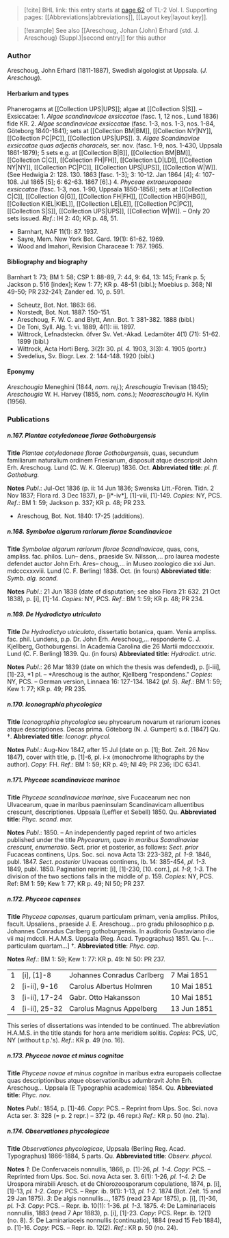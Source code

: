 > [!cite] BHL link: this entry starts at [page 62](https://www.biodiversitylibrary.org/item/103414#page/110/mode/1up) of TL-2 Vol. I.
> Supporting pages: [[Abbreviations|abbreviations]], [[Layout key|layout key]].

> [!example] See also [[Areschoug, Johan (John) Erhard {std. J. Areschoug} (Suppl.)|second entry]] for this author

### Author

Areschoug, John Erhard (1811-1887), Swedish algologist at Uppsala. (*J. Areschoug*).

#### Herbarium and types

Phanerogams at [[Collection UPS|UPS]]; algae at [[Collection S|S]]. – Exsiccatae: 1. *Algae scandinavicae exsiccatae* (fasc. 1, 12 nos., Lund 1836) fide KR. 2. *Algae scandinavicae exsiccatae* (fasc. 1-3, nos. 1-3, nos. 1-84, Göteborg 1840-1841); sets at [[Collection BM|BM]], [[Collection NY|NY]], [[Collection PC|PC]], [[Collection UPS|UPS]].
3. *Algae Scandinaviae exsiccatae quas adjectis characeis*, ser. nov. (fasc. 1-9, nos. 1-430, Uppsala 1861-1879); 5 sets e.g. at [[Collection B|B]], [[Collection BM|BM]], [[Collection C|C]], [[Collection FH|FH]], [[Collection LD|LD]], [[Collection NY|NY]], [[Collection PC|PC]], [[Collection UPS|UPS]], [[Collection W|W]]. (See Hedwigia 2: 128. 130. 1863 \[fasc. 1-3\]; 3: 10-12. Jan 1864 \[4\]; 4: 107-108. Jul 1865 \[5\]; 6: 62-63. 1867 \[6\].)
4. *Phyceae extraeuropaeae exsiccatae* (fasc. 1-3, nos. 1-90, Uppsala 1850-1856); sets at [[Collection C|C]], [[Collection G|G]], [[Collection FH|FH]], [[Collection HBG|HBG]], [[Collection KIEL|KIEL]], [[Collection LE|LE]], [[Collection PC|PC]], [[Collection S|S]], [[Collection UPS|UPS]], [[Collection W|W]]. – Only 20 sets issued.
*Ref*.: IH 2: 40; KR p. 48, 51.
- Barnhart, NAF 11(1): 87. 1937.
- Sayre, Mem. New York Bot. Gard. 19(1): 61-62. 1969.
- Wood and Imahori, Revision Characeae 1: 787. 1965.

#### Bibliography and biography

Barnhart 1: 73; BM 1: 58; CSP 1: 88-89, 7: 44, 9: 64, 13: 145; Frank p. 5; Jackson p. 516 \[index\]; Kew 1: 77; KR p. 48-51 (bibl.); Moebius p. 368; NI 49-50; PR 232-241; Zander ed. 10, p. 591.
- Scheutz, Bot. Not. 1863: 66.
- Norstedt, Bot. Not. 1887: 150-151.
- Areschoug, F. W. C. and Blytt, Ann. Bot. 1: 381-382. 1888 (bibl.)
- De Toni, Syll. Alg. 1: vi. 1889, 4(1): iii. 1897.
- Wittrock, Lefnadsteckn. öfver Sv. Vet.-Akad. Ledamöter 4(1) (71): 51-62. 1899 (bibl.)
- Wittrock, Acta Horti Berg. 3(2): 30. *pl. 4.* 1903, 3(3): 4. 1905 (portr.)
- Svedelius, Sv. Biogr. Lex. 2: 144-148. 1920 (bibl.)

#### Eponymy

*Areschougia* Meneghini (1844, *nom. rej.*); *Areschougia* Trevisan (1845); *Areschougia* W. H. Harvey (1855, *nom. cons.*); *Neoareschougia* H. Kylin (1956).

### Publications

##### n.167. Plantae cotyledoneae florae Gothoburgensis

**Title**
*Plantae cotyledoneae florae Gothoburgensis*, quas, secundum familiarum naturalium ordinem Friesianum, disposuit atque descripsit John Erh. Areschoug. Lund (C. W. K. Gleerup) 1836. Oct.
**Abbreviated title**: *pl. fl. Gothoburg.*

**Notes**
*Publ*.: Jul-Oct 1836 (p. ii: 14 Jun 1836; Swenska Litt.-Fören. Tidn. 2 Nov 1837; Flora rd. 3 Dec 1837), p- \[i\*-iv\*\], \[1\]-viii, \[1\]-149. *Copies*: NY, PCS.
*Ref*.: BM 1: 59; Jackson p. 337; KR p. 48; PR 233.
- Areschoug, Bot. Not. 1840: 17-25 (additions).

##### n.168. Symbolae algarum rariorum florae Scandinavicae

**Title**
*Symbolae algarum rariorum florae Scandinavicae*, quas, cons, ampliss. fac. philos. Lun– dens., praeside Sv. Nilsson,... pro laurea modeste defendet auctor John Erh. Ares– choug,... in Museo zoologico die xxi Jun. mdcccxxxviii. Lund (C. F. Berling) 1838. Oct. (in fours)
**Abbreviated title**: *Symb. alg. scand.*

**Notes**
*Publ*.: 21 Jun 1838 (date of disputation; see also Flora 21: 632. 21 Oct 1838), p. \[i\], \[1\]-14. *Copies*: NY, PCS.
*Ref*.: BM 1: 59; KR p. 48; PR 234.

##### n.169. De Hydrodictyo utriculato

**Title**
*De Hydrodictyo utriculato*, dissertatio botanica, quam. Venia ampliss. fac. phil. Lundens, p.p. Dr. John Erh. Areschoug,... respondente C. J. Kjellberg, Gothoburgensi. In Academia Carolina die 26 Martii mdcccxxxix. Lund (C. F. Berling) 1839. Qu. (in fours)
**Abbreviated title**: *Hydrodict. utric.*

**Notes**
*Publ*.: 26 Mar 1839 (date on which the thesis was defended), p. \[i-iii\], \[1\]-23, *1 pl. – *Areschoug is the author, Kjellberg "respondens." *Copies*: NY, PCS. – German version, Linnaea 16: 127-134. 1842 (*pl. 5*).
*Ref*.: BM 1: 59; Kew 1: 77; KR p. 49; PR 235.

##### n.170. Iconographia phycologica

**Title**
*Iconographia phycologica* seu phycearum novarum et rariorum icones atque descriptiones. Decas prima. Göteborg (N. J. Gumpert) s.d. \[1847\] Qu. †.
**Abbreviated title**: *Iconogr. phycol.*

**Notes**
*Publ*.: Aug-Nov 1847, after 15 Jul (date on p. \[1\]; Bot. Zeit. 26 Nov 1847), cover with title, p. \[1\]-6, pl. i-x (monochrome lithographs by the author). *Copy*: FH.
*Ref*.: BM 1: 59; KR p. 49; NI 49; PR 236; IDC 6341.

##### n.171. Phyceae scandinavicae marinae

**Title**
*Phyceae scandinavicae marinae*, sive Fucacearum nec non Ulvacearum, quae in maribus paeninsulam Scandinavicam alluentibus crescunt, descriptiones. Uppsala (Leffler et Sebell) 1850. Qu.
**Abbreviated title**: *Phyc. scand. mar.*

**Notes**
*Publ*.: 1850. – An independently paged reprint of two articles published under the title *Phycearum, quae in maribus Scandinaviae crescunt, enumeratio*. Sect. prior et posterior, as follows:
*Sect. prior* Fucaceas continens, Ups. Soc. sci. nova Acta 13: 223-382, *pl. 1-9.* 1846, publ. 1847.
*Sect. posterior* Ulvaceas continens, Ib. 14: 385-454, *pl. 1-3.* 1849, publ. 1850.
Pagination reprint: \[i\], \[1\]-230, \[10. corr.\], *pl. 1-9, 1-3.* The division of the two sections falls in the middle of p. 159. *Copies*: NY, PCS.
Ref: BM 1: 59; Kew 1: 77; KR p. 49; NI 50; PR 237.

##### n.172. Phyceae capenses

**Title**
*Phyceae capenses*, quarum particulam primam, venia ampliss. Philos, facult. Upsaliens., praeside J. E. Areschoug... pro gradu philosophico p.p. Johannes Conradus Carlberg gothoburgensis. In auditorio Gustaviano die vii maj mdccli. H.A.M.S. Uppsala (Reg. Acad. Typographus) 1851. Qu. \[–... particulam quartam...\] †.
**Abbreviated title**: *Phyc. cap.*

**Notes**
*Ref*.: BM 1: 59; Kew 1: 77: KR p. 49: NI 50: PR 237.

| | | | |
|---	|---	|---	|---	|
|1|\[i\], \[1\]-8|Johannes Conradus Carlberg|7 Mai 1851
|2|\[i-ii\], 9-16|Carolus Albertus Holmren|10 Mai 1851
|3|\[i-ii\], 17-24|Gabr. Otto Hakansson|10 Mai 1851
|4|\[i-ii\], 25-32|Carolus Magnus Appelberg|13 Jun 1851

This series of dissertations was intended to be continued. The abbreviation H.A.M.S. in the title stands for hora ante meridiem solitis.
*Copies*: PCS, UC, NY (without t.p.'s).
*Ref*.: KR p. 49 (no. 16).

##### n.173. Phyceae novae et minus cognitae

**Title**
*Phyceae novae et minus cognitae* in maribus extra europaeis collectae quas descriptionibus atque observationibus adumbravit John Erh. Areschoug... Uppsala (E Typographia academica) 1854. Qu.
**Abbreviated title**: *Phyc. nov.*

**Notes**
*Publ*.: 1854, p. \[1\]-46. *Copy*: PCS. – Reprint from Ups. Soc. Sci. nova Acta ser. 3: 328 (= p. 2 repr.) – 372 (p. 46 repr.)
*Ref*.: KR p. 50 (no. 21a).

##### n.174. Observationes phycologicae

**Title**
*Observationes phycologicae*, Uppsala (Berling Reg. Acad. Typographus) 1866-1884, 5 parts. Qu.
**Abbreviated title**: *Observ. phycol.*

**Notes**
*1*: De Confervaceis nonnullis, 1866, p. \[1\]-26, *pl. 1-4. Copy*: PCS. – Reprinted from Ups. Soc. Sci. nova Acta ser. 3. 6(1): 1-26, *pl. 1-4.*
*2*: De Urospora mirabili Aresch. et de Chlorozoosporarum copulatione, 1874, p. \[i\], \[1\]-13, *pl. 1-2. Copy*: PCS. – Repr. ib. 9(1): 1-13, *pl. 1-2.* 1874 (Bot. Zeit. 15 and 29 Jan 1875).
*3*: De algis nonnullis..., 1875 (read 23 Apr 1875), p. \[i\], \[1\]-36, *pl. 1-3. Copy*: PCS. – Repr. ib. 10(1): 1-36. *pl. 1-3.* 1875.
*4*: De Laminariaceis nonnullis, 1883 (read 7 Apr 1883), p. \[i\], \[1\]-23. *Copy*: PCS. Repr. ib. 12(1) (no. 8).
*5*: De Laminariaceis nonnullis (continuatio), 1884 (read 15 Feb 1884), p. \[1\]-16. *Copy*: PCS. – Repr. ib. 12(2).
*Ref*.: KR p. 50 (no. 24).

